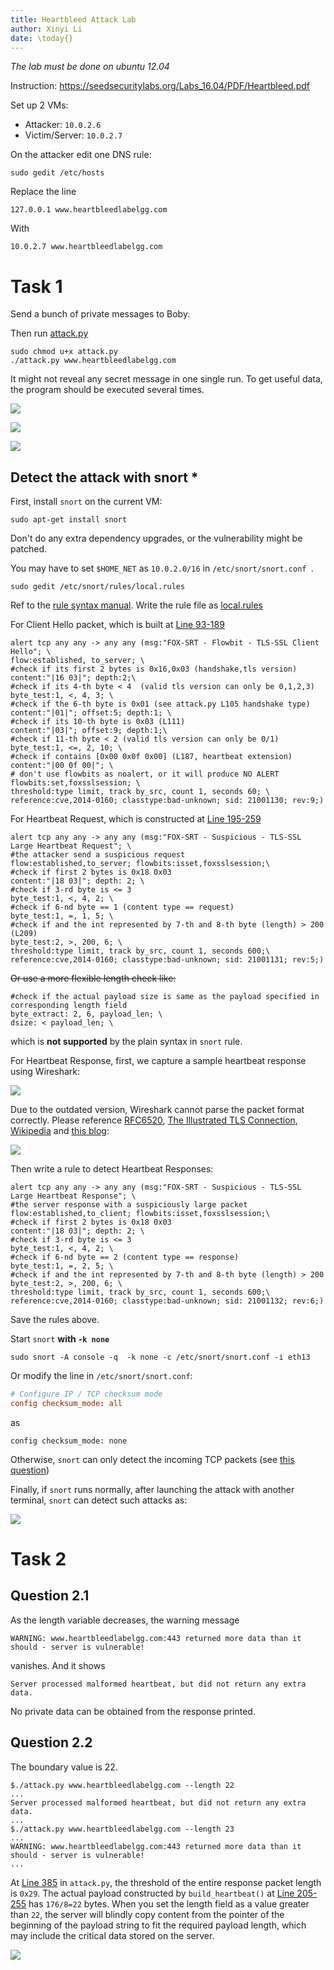 ```yaml
---
title: Heartbleed Attack Lab
author: Xinyi Li
date: \today{}
---
```


*The lab must be done on ubuntu 12.04*

Instruction: https://seedsecuritylabs.org/Labs_16.04/PDF/Heartbleed.pdf

Set up 2 VMs:

- Attacker: `10.0.2.6`
- Victim/Server: `10.0.2.7`

On the attacker edit one DNS rule:

```
sudo gedit /etc/hosts
```

Replace the line

```
127.0.0.1 www.heartbleedlabelgg.com
```

With

```
10.0.2.7 www.heartbleedlabelgg.com
```


# Task 1

Send a bunch of private messages to Boby.

Then run [attack.py](./attack.py)

```
sudo chmod u+x attack.py
./attack.py www.heartbleedlabelgg.com
```

It might not reveal any secret message in one single run. To get useful data, the program should be executed several times.

![](./hello.png)

![](./test.png)

![](./message_body.png)

## Detect the attack with snort \*

First, install `snort` on the current VM:

```
sudo apt-get install snort
```
Don't do any extra dependency upgrades, or the  vulnerability might be patched.

You may have to set `$HOME_NET` as `10.0.2.0/16`  in `/etc/snort/snort.conf `.

```
sudo gedit /etc/snort/rules/local.rules
```

Ref to the [rule syntax manual](http://manual-snort-org.s3-website-us-east-1.amazonaws.com/node27.html). Write the rule file as [local.rules](./local.rules)

For Client Hello packet, which is built at [Line 93-189](./attack.py#L93)

```shell
alert tcp any any -> any any (msg:"FOX-SRT - Flowbit - TLS-SSL Client Hello"; \
flow:established, to_server; \
#check if its first 2 bytes is 0x16,0x03 (handshake,tls version)
content:"|16 03|"; depth:2;\
#check if its 4-th byte < 4  (valid tls version can only be 0,1,2,3)
byte_test:1, <, 4, 3; \
#check if the 6-th byte is 0x01 (see attack.py L105 handshake type)
content:"|01|"; offset:5; depth:1; \
#check if its 10-th byte is 0x03 (L111)
content:"|03|"; offset:9; depth:1;\
#check if 11-th byte < 2 (valid tls version can only be 0/1)
byte_test:1, <=, 2, 10; \
#check if contains [0x00 0x0f 0x00] (L187, heartbeat extension)
content:"|00 0f 00|"; \
# don't use flowbits as noalert, or it will produce NO ALERT
flowbits:set,foxsslsession; \
threshold:type limit, track by_src, count 1, seconds 60; \
reference:cve,2014-0160; classtype:bad-unknown; sid: 21001130; rev:9;)
```

For Heartbeat Request, which is constructed at [Line 195-259](./attack.py#L195)

```shell
alert tcp any any -> any any (msg:"FOX-SRT - Suspicious - TLS-SSL Large Heartbeat Request"; \
#the attacker send a suspicious request
flow:established,to_server; flowbits:isset,foxsslsession;\
#check if first 2 bytes is 0x18 0x03
content:"|18 03|"; depth: 2; \
#check if 3-rd byte is <= 3
byte_test:1, <, 4, 2; \
#check if 6-nd byte == 1 (content type == request)
byte_test:1, =, 1, 5; \
#check if and the int represented by 7-th and 8-th byte (length) > 200 (L209)
byte_test:2, >, 200, 6; \
threshold:type limit, track by_src, count 1, seconds 600;\
reference:cve,2014-0160; classtype:bad-unknown; sid: 21001131; rev:5;)
```

~~Or use a more flexible length check like:~~
```shell
#check if the actual payload size is same as the payload specified in corresponding length field
byte_extract: 2, 6, payload_len; \
dsize: < payload_len; \
```
which is **not supported** by the plain syntax in `snort` rule.

For Heartbeat Response, first, we capture a sample heartbeat response using Wireshark:

![](./heartbleed_response.png)

Due to the outdated version, Wireshark cannot parse the packet format correctly. Please reference [RFC6520](https://tools.ietf.org/html/rfc6520#page-5), [The Illustrated TLS Connection](https://tls.ulfheim.net/), [Wikipedia](https://en.wikipedia.org/wiki/Transport_Layer_Security#Protocol_details) and [this blog](https://blog.didierstevens.com/2014/04/09/heartbleed-packet-capture/):

![](https://didierstevens.files.wordpress.com/2014/04/20140409-231823.png)

Then write a rule to detect Heartbeat Responses:

```shell
alert tcp any any -> any any (msg:"FOX-SRT - Suspicious - TLS-SSL Large Heartbeat Response"; \
#the server response with a suspiciously large packet
flow:established,to_client; flowbits:isset,foxsslsession;\
#check if first 2 bytes is 0x18 0x03
content:"|18 03|"; depth: 2; \
#check if 3-rd byte is <= 3
byte_test:1, <, 4, 2; \
#check if 6-nd byte == 2 (content type == response)
byte_test:1, =, 2, 5; \
#check if and the int represented by 7-th and 8-th byte (length) > 200
byte_test:2, >, 200, 6; \
threshold:type limit, track by_src, count 1, seconds 600;\
reference:cve,2014-0160; classtype:bad-unknown; sid: 21001132; rev:6;)
```

Save the rules above.

Start `snort` **with `-k none`**

```
sudo snort -A console -q  -k none -c /etc/snort/snort.conf -i eth13
```

Or modify the line in `/etc/snort/snort.conf`:

```conf
# Configure IP / TCP checksum mode
config checksum_mode: all
```

as

```
config checksum_mode: none
```

Otherwise, `snort` can only detect the incoming TCP packets (see [this question](https://serverfault.com/questions/554713/snort-not-detecting-outgoing-traffic))

Finally, if `snort` runs normally, after launching the attack with another terminal, `snort` can detect such attacks as:

![](./snort_detect.png)

# Task 2

## Question 2.1

As the length variable decreases, the warning message

```
WARNING: www.heartbleedlabelgg.com:443 returned more data than it should - server is vulnerable!
```

vanishes. And it shows

```
Server processed malformed heartbeat, but did not return any extra data.
```

No private data can be obtained from the response printed.


## Question 2.2

The boundary value is 22.


```
$./attack.py www.heartbleedlabelgg.com --length 22
...
Server processed malformed heartbeat, but did not return any extra data.
...
$./attack.py www.heartbleedlabelgg.com --length 23
...
WARNING: www.heartbleedlabelgg.com:443 returned more data than it should - server is vulnerable!
...
```

At [Line 385](./attack.py#L385) in `attack.py`, the threshold of the entire response packet length is `0x29`. The actual payload constructed by `build_heartbeat()` at [Line 205-255](./attack.py#L205) has `176/8=22` bytes. When you set the length field as a value greater than `22`, the server will blindly copy content from the pointer of the beginning of the payload string to fit the required payload length, which may include the critical data stored on the server.

![](./packet.png)
